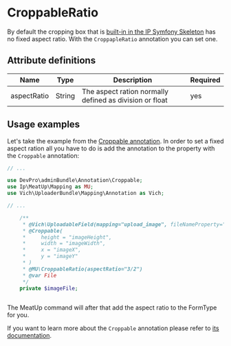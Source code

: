 CroppableRatio
==============

By default the cropping box that is [built-in in the IP Symfony Skeleton](https://github.com/benblub/symfony-skeleton/wiki/Croppable) has no fixed aspect ratio. With the `CroppapleRatio` annotation you can set one.

Attribute definitions
---------------------

| Name | Type |Description | Required |
| --- | --- | --- | --- |
| aspectRatio | String | The aspect ration normally defined as division or float | yes |

Usage examples
--------------

Let's take the example from the [Croppable annotation](croppable_image_upload.md). In order to set a fixed aspect ration all you have to do is add the annotation to the property with the `Croppable` annotation:

```php
// ...

use DevPro\adminBundle\Annotation\Croppable;
use Ip\MeatUp\Mapping as MU;
use Vich\UploaderBundle\Mapping\Annotation as Vich;

// ...

    /**
     * @Vich\UploadableField(mapping="upload_image", fileNameProperty="imageName")
     * @Croppable(
     *     height = "imageHeight",
     *     width = "imageWidth",
     *     x = "imageX",
     *     y = "imageY"
     * )
     * @MU\CroppableRatio(aspectRatio="3/2")
     * @var File
     */
    private $imageFile;
    
```

The MeatUp command will after that add the aspect ratio to the FormType for you.

If you want to learn more about the `Croppable` annotation please refer to [its documentation](croppable_image_upload.md).